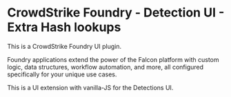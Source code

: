 # CrowdStrike Foundry - Detection UI - Extra Hash lookups

This is a CrowdStrike Foundry UI plugin. 

Foundry applications extend the power of the Falcon platform with custom logic, data structures, workflow automation, and more, all configured specifically for your unique use cases. 

This is a UI extension with vanilla-JS for the Detections UI. 
